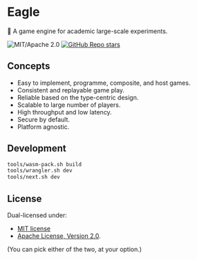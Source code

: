 # Eagle

🦅 A game engine for academic large-scale experiments.

![MIT/Apache 2.0](https://img.shields.io/badge/license-MIT%2FApache--2.0-blue.svg?style=flat)
[![GitHub Repo stars](https://img.shields.io/github/stars/oxpt/eagle?style=social&color=yellow)](https://github.com/oxpt/eagle)

## Concepts

- Easy to implement, programme, composite, and host games.
- Consistent and replayable game play.
- Reliable based on the type-centric design.
- Scalable to large number of players.
- High throughput and low latency.
- Secure by default.
- Platform agnostic.

## Development

```sh
tools/wasm-pack.sh build
tools/wrangler.sh dev
tools/next.sh dev
```

## License

Dual-licensed under:

- [MIT license](https://opensource.org/licenses/MIT)
- [Apache License, Version 2.0](https://opensource.org/licenses/Apache-2.0).

(You can pick either of the two, at your option.)
